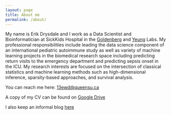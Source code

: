 ```yaml
---
layout: page
title: About me
permalink: /about/
---
```


My name is Erik Drysdale and I work as a Data Scientist and Bioinformatician at SickKids Hospital in the [Goldenberg](http://goldenberglab.ca/) and [Yeung](http://lab.research.sickkids.ca/yeung/) Labs. My professional responsibilities include leading the data science component of an international pediatric autoimmune study as well as variety of machine learning projects in the biomedical research space including predicting return visits to the emergency department and predicting sepsis onset in the ICU. My  research interests are focused on the intersection of classical statistics and machine learning methods such as high-dimensional inference, sparsity-based approaches, and survival analysis.

You can reach me here: [13ewd@queensu.ca](mailto:13ewd@queensu.ca)

A copy of my CV can be found on [Google Drive](https://drive.google.com/open?id=0B-74o3fTjmIeOW55aV8xVjl0ekU)

I also keep an informal blog [here](http://bioeconometrician.github.io)
